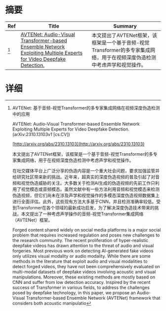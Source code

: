 # 摘要

| Ref | Title | Summary |
| --- | --- | --- |
| [^1] | [AVTENet: Audio-Visual Transformer-based Ensemble Network Exploiting Multiple Experts for Video Deepfake Detection.](http://arxiv.org/abs/2310.13103) | 本文提出了AVTENet框架，该框架是一个基于音频-视觉Transformer的多专家集成网络，用于在视频深度伪造检测中考虑声学和视觉操作。 |

# 详细

[^1]: AVTENet: 基于音频-视觉Transformer的多专家集成网络在视频深度伪造检测中的应用

    AVTENet: Audio-Visual Transformer-based Ensemble Network Exploiting Multiple Experts for Video Deepfake Detection. (arXiv:2310.13103v1 [cs.CV])

    [http://arxiv.org/abs/2310.13103](http://arxiv.org/abs/2310.13103)

    本文提出了AVTENet框架，该框架是一个基于音频-视觉Transformer的多专家集成网络，用于在视频深度伪造检测中考虑声学和视觉操作。

    

    在社交媒体平台上广泛分享的伪造内容是一个重大社会问题，要求加强监管并给研究社区带来新的挑战。近年来，超真实的深度伪造视频的普及引起了对音频和视觉伪造威胁的关注。大多数关于检测AI生成的伪造视频的先前工作只利用了视觉模态或音频模态。虽然文献中有一些方法利用音频和视觉模态来检测伪造视频，但它们尚未在涉及声学和视觉操作的多模态深度伪造视频数据集上进行全面评估。此外，这些现有方法大多基于CNN，并且检测准确率较低。受到Transformer在各个领域的最新成功启发，为了解决深度伪造技术带来的挑战，本文提出了一种考虑声学操作的音频-视觉Transformer集成网络（AVTENet）框架。

    Forged content shared widely on social media platforms is a major social problem that requires increased regulation and poses new challenges to the research community. The recent proliferation of hyper-realistic deepfake videos has drawn attention to the threat of audio and visual forgeries. Most previous work on detecting AI-generated fake videos only utilizes visual modality or audio modality. While there are some methods in the literature that exploit audio and visual modalities to detect forged videos, they have not been comprehensively evaluated on multi-modal datasets of deepfake videos involving acoustic and visual manipulations. Moreover, these existing methods are mostly based on CNN and suffer from low detection accuracy. Inspired by the recent success of Transformer in various fields, to address the challenges posed by deepfake technology, in this paper, we propose an Audio-Visual Transformer-based Ensemble Network (AVTENet) framework that considers both acoustic manipulatio
    

